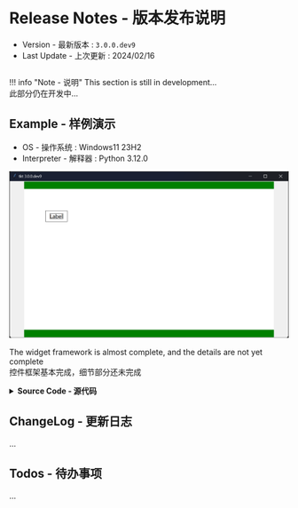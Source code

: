 # Release Notes - 版本发布说明

- Version - 最新版本 : `3.0.0.dev9`
- Last Update - 上次更新 : 2024/02/16

```

```

!!! info "Note - 说明"
This section is still in development...  
 此部分仍在开发中...

## Example - 样例演示

- OS - 操作系统 : Windows11 23H2
- Interpreter - 解释器 : Python 3.12.0

![png](example.png)

The widget framework is almost complete, and the details are not yet complete  
控件框架基本完成，细节部分还未完成

<details><summary><b>Source Code - 源代码</b></summary>

```python
import tkintertools as tkt
from tkintertools import shapes

root = tkt.Tk(title="tkt 3.0.0.dev9")
root.center()

canvas = tkt.Canvas(root, bg='green', free_anchor=True)
canvas.place(width=1152, height=720, x=640, y=360, anchor="center")

canvas_2 = tkt.Canvas(canvas, bg='white', free_anchor=True, keep_ratio="full")
canvas_2.place(width=1152, height=648, x=576, y=360, anchor="center")

label = tkt.Label(canvas_2, (100, 50), (100, 100), text='Label')
x1, y1, x2, y2 = label.text.region()
tkt.Label(canvas_2, (x2-x1, y2-y1), (x1, y1))

root.mainloop()
```

</details>

## ChangeLog - 更新日志

...

## Todos - 待办事项

...
